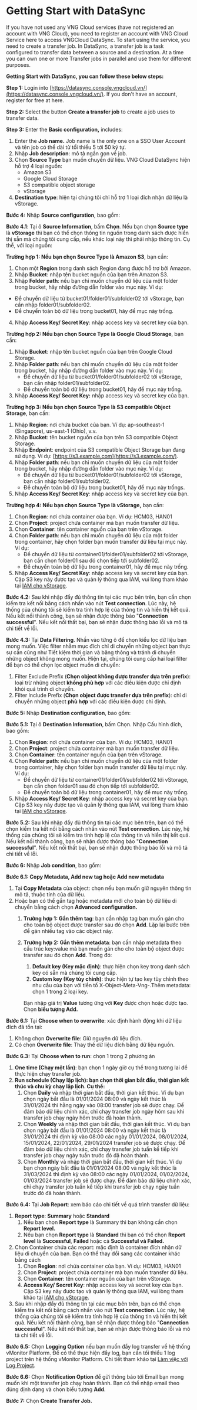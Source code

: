 # Getting Start with DataSync

If you have not used any VNG Cloud services (have not registered an account with VNG Cloud), you need to register an account with VNG Cloud Service here to access VNGCloud DataSync. To start using the service, you need to create a transfer job. In DataSync, a transfer job is a task configured to transfer data between a source and a destination. At a time you can own one or more Transfer jobs in parallel and use them for different purposes.

**Getting Start with DataSync, you can follow these below steps:**

**Step 1:** Login into [https://datasync.console.vngcloud.vn/](https://datasync.console.vngcloud.vn/). If you don't have an account, register for free at here.

**Step 2:** Select the button **Create a transfer job** to create a job uses to transfer data.

**Step 3:** Enter the **Basic configuration,** includes:

1. Enter the **Job name.** Job name is the only one on a SSO User Account và tên job có thể dài từ tối thiểu 5 tới 50 ký tự.
2. Nhập **Job description**: mô tả ngắn gọn về job.
3. Chọn **Source Type** bạn muốn chuyển dữ liệu. VNG Cloud DataSync hiện hỗ trợ 4 loại nguồn:
   * Amazon S3
   * Google Cloud Storage
   * S3 compatible object storage
   * vStorage
4. **Destination type**: hiện tại chúng tôi chỉ hỗ trợ 1 loại đích nhận dữ liệu là vStorage.

**Bước 4:** Nhập **Source configuration**, bao gồm:

**Bước 4.1**: Tại ô **Source Information**, bấm **Chọn**. Nếu bạn chọn **Source type** là **vStorage** thì bạn có thể chọn thông tin nguồn trong danh sách được hiển thị sẵn mà chúng tôi cung cấp, nếu khác loại này thì phải nhập thông tin. Cụ thể, với loại nguồn:

**Trường hợp 1: Nếu bạn chọn Source Type là Amazon S3**, bạn cần:

1. Chọn một **Region** trong danh sách Region đang được hỗ trợ bởi Amazon.
2. Nhập **Bucket**: nhập tên bucket nguồn của bạn trên Amazon S3.
3. Nhập **Folder path**: nếu bạn chỉ muốn chuyển dữ liệu của một folder trong bucket, hãy nhập đường dẫn folder vào mục này. Ví dụ:

* Để chuyển dữ liệu từ bucket01/folder01/subfolder02 tới vStorage, bạn cần nhập folder01/subfolder02.
* Để chuyển toàn bộ dữ liệu trong bucket01, hãy để mục này trống.

4. Nhập **Access Key/ Secret Key**: nhập access key và secret key của bạn.

**Trường hợp 2: Nếu bạn chọn Source Type là Google Cloud Storage**, bạn cần:

1. Nhập **Bucket**: nhập tên bucket nguồn của bạn trên Google Cloud Storage.
2. Nhập **Folder path**: nếu bạn chỉ muốn chuyển dữ liệu của một folder trong bucket, hãy nhập đường dẫn folder vào mục này. Ví dụ:
   * Để chuyển dữ liệu từ bucket01/folder01/subfolder02 tới vStorage, bạn cần nhập folder01/subfolder02.
   * Để chuyển toàn bộ dữ liệu trong bucket01, hãy để mục này trống.
3. Nhập **Access Key/ Secret Key:** nhập access key và secret key của bạn.

**Trường hợp 3: Nếu bạn chọn Source Type là S3 compatible Object Storage**, bạn cần:

1. Nhập **Region**: nơi chứa bucket của bạn. Ví dụ: ap-southeast-1 (Singapore), us-east-1 (Ohio), v.v.
2. Nhập **Bucket**: tên bucket nguồn của bạn trên S3 compatible Object Storage.
3. Nhập **Endpoint**: endpoint của S3 compatible Object Storage bạn đang sử dụng. Ví dụ: [https://s3.example.com](https://s3.example.com/).
4. Nhập **Folder path**: nếu bạn chỉ muốn chuyển dữ liệu của một folder trong bucket, hãy nhập đường dẫn folder vào mục này. Ví dụ:
   * Để chuyển dữ liệu từ bucket01/folder01/subfolder02 tới vStorage, bạn cần nhập folder01/subfolder02.
   * Để chuyển toàn bộ dữ liệu trong bucket01, hãy để mục này trốngs.
5. Nhập **Access Key/ Secret Key**: nhập access key và secret key của bạn.

**Trường hợp 4: Nếu bạn chọn Source Type là vStorage,** bạn cần:

1. Chọn **Region**: nơi chứa container của bạn. Ví dụ: HCM03, HAN01
2. Chọn **Project**: project chứa container mà bạn muốn transfer dữ liệu.
3. Chọn **Container**: tên container nguồn của bạn trên vStorage.
4. Chọn **Folder path**: nếu bạn chỉ muốn chuyển dữ liệu của một folder trong container, hãy chọn folder bạn muốn transfer dữ liệu tại mục này. Ví dụ:
   * Để chuyển dữ liệu từ container01/folder01/subfolder02 tới vStorage, bạn cần chọn folder01 sau đó chọn tiếp tới subfolder02.
   * Để chuyển toàn bộ dữ liệu trong container01, hãy để mục này trống.
5. Nhập **Access Key/ Secret Key**: nhập access key và secret key của bạn. Cặp S3 key này được tạo và quản lý thông qua IAM, vui lòng tham khảo tại [IAM cho vStorage](../identity-and-access-management-iam/cach-phan-quyen-iam-cho-dich-vu-vng-cloud/iam-cho-vstorage.md).

**Bước 4.2:** Sau khi nhập đẩy đủ thông tin tại các mục bên trên, bạn cần chọn kiểm tra kết nối bằng cách nhấn vào nút **Test connection**. Lúc này, hệ thống của chúng tôi sẽ kiểm tra tính hợp lệ của thông tin và hiển thị kết quả. Nếu kết nối thành công, bạn sẽ nhận được thông báo "**Connection successful**". Nếu kết nối thất bại, bạn sẽ nhận được thông báo lỗi và mô tả chi tiết về lỗi.

**Bước 4.3:** Tại **Data Filtering**. Nhấn vào từng ô để chọn kiểu lọc dữ liệu bạn mong muốn. Việc filter nhằm mục đích chỉ di chuyển những object bạn thực sự cần cũng như Tiết kiệm thời gian và băng thông và tránh di chuyển những object không mong muốn. Hiện tại, chúng tôi cung cấp hai loại filter để bạn có thể chọn lọc object muốn di chuyển:

1. Filter Exclude Prefix (**Chọn object không được transfer dựa trên prefix**): loại trừ những object **không phù hợp** với các điều kiện được chỉ định khỏi quá trình di chuyển.
2. Filter Include Prefix (**Chọn object được transfer dựa trên prefix**): chỉ di chuyển những object **phù hợp** với các điều kiện được chỉ định.

**Bước 5:** Nhập **Destination configuration**, bao gồm:

**Bước 5.1:** Tại ô **Destination Information**, bấm Chọn. Nhập Cấu hình đích, bao gồm:

1. Chọn **Region**: nơi chứa container của bạn. Ví dụ: HCM03, HAN01
2. Chọn **Project**: project chứa container mà bạn muốn transfer dữ liệu.
3. Chọn **Container**: tên container nguồn của bạn trên vStorage.
4. Chọn **Folder path**: nếu bạn chỉ muốn chuyển dữ liệu của một folder trong container, hãy chọn folder bạn muốn transfer dữ liệu tại mục này. Ví dụ:
   * Để chuyển dữ liệu từ container01/folder01/subfolder02 tới vStorage, bạn cần chọn folder01 sau đó chọn tiếp tới subfolder02.
   * Để chuyển toàn bộ dữ liệu trong container01, hãy để mục này trống.
5. Nhập **Access Key/ Secret Key**: nhập access key và secret key của bạn. Cặp S3 key này được tạo và quản lý thông qua IAM, vui lòng tham khảo tại [IAM cho vStorage](../identity-and-access-management-iam/cach-phan-quyen-iam-cho-dich-vu-vng-cloud/iam-cho-vstorage.md).

**Bước 5.2:** Sau khi nhập đẩy đủ thông tin tại các mục bên trên, bạn có thể chọn kiểm tra kết nối bằng cách nhấn vào nút **Test connection**. Lúc này, hệ thống của chúng tôi sẽ kiểm tra tính hợp lệ của thông tin và hiển thị kết quả. Nếu kết nối thành công, bạn sẽ nhận được thông báo "**Connection successful**". Nếu kết nối thất bại, bạn sẽ nhận được thông báo lỗi và mô tả chi tiết về lỗi.

**Bước 6:** Nhập **Job condition**, bao gồm:

**Bước 6.1: Copy Metadata, Add new tag hoặc Add new metadata**

1. Tại **Copy Metadata** của object: chọn nếu bạn muốn giữ nguyên thông tin mô tả, thuộc tính của dữ liệu.
2. Hoặc bạn có thể gắn tag hoặc metadata mới cho toàn bộ dữ liệu di chuyển bằng cách chọn **Advanced configuration.**
   1. **Trường hợp 1: Gắn thêm tag**: bạn cần nhập tag bạn muốn gán cho cho toàn bộ object được transfer sau đó chọn **Add**. Lặp lại bước trên để gán nhiều tag vào các object này.
   2.  **Trường hợp 2: Gắn thêm metadata**: bạn cần nhập metadata theo cấu trúc key:value mà bạn muốn gán cho cho toàn bộ object được transfer sau đó chọn **Add**. Trong đó:

       1. **Default key (Key mặc định)**: thực hiện chọn key trong danh sách key có sẵn mà chúng tôi cung cấp.
       2. **Custom key (Key tùy chỉnh)**: thực hiện tự tạo key tùy chỉnh theo nhu cầu của bạn với tiền tố X-Object-Meta-Vng-.Thêm metadata: chọn 1 trong 2 loại key.

       Bạn nhập giá trị **Value** tương ứng với **Key** được chọn hoặc được tạo. Chọn **biểu tượng Add.**

**Bước 6.1:** Tại **Choose when to overwrite**: xác định hành động khi dữ liệu đích đã tồn tại:

1. Không chọn **Overwrite file**: Giữ nguyên dữ liệu đích.
2. Có chọn **Overwrite file**: Thay thế dữ liệu đích bằng dữ liệu nguồn.

**Bước 6.3:** Tại **Choose when to run**: chọn 1 trong 2 phương án

1. **One time (Chạy một lần)**: bạn chọn 1 ngày giờ cụ thể trong tương lai để thực hiện chạy transfer job.
2. **Run schedule (Chạy lập lịch): bạn chọn thời gian bắt đầu, thời gian kết thúc và chu kỳ chạy lập lịch. Cụ thể:**
   1. Chọn **Daily** và nhập thời gian bắt đầu, thời gian kết thúc. Ví dụ bạn chọn ngày bắt đầu là 01/01/2024 08:00 và ngày kết thúc là 31/01/2024 thì hằng ngày vào 08:00 transfer job sẽ được chạy. Để đảm bảo dữ liệu chính xác, chỉ chạy transfer job ngày hôm sau khi transfer job chạy ngày hôm trước đã hoàn thành.
   2. Chọn **Weekly** và nhập thời gian bắt đầu, thời gian kết thúc. Ví dụ bạn chọn ngày bắt đầu là 01/01/2024 08:00 và ngày kết thúc là 31/01/2024 thì định kỳ vào 08:00 các ngày 01/01/2024, 08/01/2024, 15/01/2024, 22/01/2024, 29/01/2024 transfer job sẽ được chạy. Để đảm bảo dữ liệu chính xác, chỉ chạy transfer job tuần kế tiếp khi transfer job chạy ngày tuần trước đó đã hoàn thành.
   3. Chọn **Monthly** và nhập thời gian bắt đầu, thời gian kết thúc. Ví dụ bạn chọn ngày bắt đầu là 01/01/2024 08:00 và ngày kết thúc là 31/03/2024 thì định kỳ vào 08:00 các ngày 01/01/2024, 01/02/2024, 01/03/2024 transfer job sẽ được chạy. Để đảm bảo dữ liệu chính xác, chỉ chạy transfer job tuần kế tiếp khi transfer job chạy ngày tuần trước đó đã hoàn thành.

**Bước 6.4:** Tại **Job Report**: xem báo cáo chi tiết về quá trình transfer dữ liệu:

1. **Report type**: **Summary** hoặc **Standard**
   1. Nếu bạn chọn **Report type** là Summary thì bạn không cần chọn **Report level.**
   2. Nếu bạn chọn **Report type** là **Standard** thì bạn có thể chọn **Report level** là **Successful**, **Failed** hoặc cả **Successful và Failed.**
2. Chọn Container chứa các report: mặc định là container đích nhận dữ liệu di chuyển của bạn. Bạn có thể thay đổi sang các container khác bằng cách
   1. Chọn **Region**: nơi chứa container của bạn. Ví dụ: HCM03, HAN01
   2. Chọn **Project**: project chứa container mà bạn muốn transfer dữ liệu.
   3. Chọn **Container**: tên container nguồn của bạn trên vStorage.
   4. **Access Key/ Secret Key**: nhập access key và secret key của bạn. Cặp S3 key này được tạo và quản lý thông qua IAM, vui lòng tham khảo tại [IAM cho vStorage](../identity-and-access-management-iam/cach-phan-quyen-iam-cho-dich-vu-vng-cloud/iam-cho-vstorage.md).
3. Sau khi nhập đẩy đủ thông tin tại các mục bên trên, bạn có thể chọn kiểm tra kết nối bằng cách nhấn vào nút **Test connection**. Lúc này, hệ thống của chúng tôi sẽ kiểm tra tính hợp lệ của thông tin và hiển thị kết quả. Nếu kết nối thành công, bạn sẽ nhận được thông báo "**Connection successful**". Nếu kết nối thất bại, bạn sẽ nhận được thông báo lỗi và mô tả chi tiết về lỗi.

**Bước 6.5:** Chọn **Logging Option** nếu bạn muốn đẩy log transfer về hệ thống vMonitor Platform. Để có thể thực hiện đẩy log, bạn cần tối thiểu 1 log project trên hệ thống vMonitor Platform. Chi tiết tham khảo tại [Làm việc với Log Project](../vmonitor-platform/cach-tinh-nang-cua-vmonitor-platform/logs/lam-viec-voi-log-project/).

**Bước 6.6:** Chọn **Notification Option** để gửi thông báo tới Email bạn mong muốn khi một transfer job chạy hoàn thành. Bạn có thể nhập email theo đúng định dạng và chọn biểu tượng **Add**.

**Bước 7:** Chọn **Create Transfer Job.**
